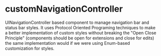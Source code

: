 # customNavigationController
UINavigationController based component to manage navigation bar and status bar styles. It uses Protocol Oriented Programing techniques to make a better implementation of custom styles without breaking the "Open Close Principle" (components should be open for extensions and close for edits) the same implementation would if we were using Enum-based customization for styles.
